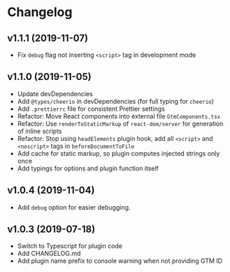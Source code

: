 # Changelog

## v1.1.1 (2019-11-07)

- Fix `debug` flag not inserting `<script>` tag in development mode

## v1.1.0 (2019-11-05)

- Update devDependencies
- Add `@types/cheerio` in devDependencies (for full typing for `cheerio`)
- Add `.prettierrc` file for consistent Prettier settings
- Refactor: Move React components into external file `GtmComponents.tsx`
- Refactor: Use `renderToStaticMarkup` of `react-dom/server` for generation of inline scripts
- Refactor: Stop using `headElements` plugin hook, add all `<script>` and `<noscript>` tags in `beforeDocumentToFile`
- Add cache for static markup, so plugin computes injected strings only once
- Add typings for options and plugin function itself

## v1.0.4 (2019-11-04)

- Add `debug` option for easier debugging.

## v1.0.3 (2019-07-18)

- Switch to Typescript for plugin code
- Add CHANGELOG.md
- Add plugin name prefix to console warning when not providing GTM ID
